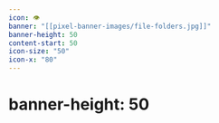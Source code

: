 ```yaml
---
icon: 👁️
banner: "[[pixel-banner-images/file-folders.jpg]]"
banner-height: 50
content-start: 50
icon-size: "50"
icon-x: "80"
---
```

# banner-height: 50

